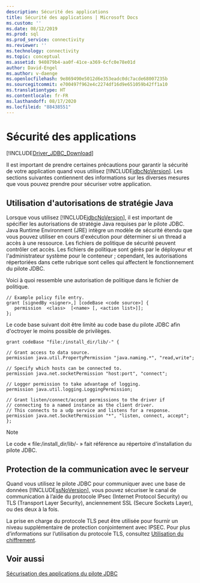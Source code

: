 ```yaml
---
description: Sécurité des applications
title: Sécurité des applications | Microsoft Docs
ms.custom: ''
ms.date: 08/12/2019
ms.prod: sql
ms.prod_service: connectivity
ms.reviewer: ''
ms.technology: connectivity
ms.topic: conceptual
ms.assetid: 940879b4-aa0f-41ce-a369-6cfc0e78e01d
author: David-Engel
ms.author: v-daenge
ms.openlocfilehash: 9e869490e5012d6e353eadc0dc7acde68007235b
ms.sourcegitcommit: e700497f962e4c2274df16d9e651059b42ff1a10
ms.translationtype: HT
ms.contentlocale: fr-FR
ms.lasthandoff: 08/17/2020
ms.locfileid: "88438551"
---
```

# <a name="application-security"></a>Sécurité des applications
[!INCLUDE[Driver_JDBC_Download](../../includes/driver_jdbc_download.md)]

  Il est important de prendre certaines précautions pour garantir la sécurité de votre application quand vous utilisez [!INCLUDE[jdbcNoVersion](../../includes/jdbcnoversion_md.md)]. Les sections suivantes contiennent des informations sur les diverses mesures que vous pouvez prendre pour sécuriser votre application.  
  
## <a name="using-java-policy-permissions"></a>Utilisation d'autorisations de stratégie Java  
 Lorsque vous utilisez [!INCLUDE[jdbcNoVersion](../../includes/jdbcnoversion_md.md)], il est important de spécifier les autorisations de stratégie Java requises par le pilote JDBC. Java Runtime Environment (JRE) intègre un modèle de sécurité étendu que vous pouvez utiliser en cours d'exécution pour déterminer si un thread a accès à une ressource. Les fichiers de politique de sécurité peuvent contrôler cet accès. Les fichiers de politique sont gérés par le déployeur et l'administrateur système pour le conteneur ; cependant, les autorisations répertoriées dans cette rubrique sont celles qui affectent le fonctionnement du pilote JDBC.  
  
 Voici à quoi ressemble une autorisation de politique dans le fichier de politique.  
  
```  
// Example policy file entry.  
grant [signedBy <signer>,] [codeBase <code source>] {  
   permission  <class>  [<name> [, <action list>]];  
};  
```  
  
 Le code base suivant doit être limité au code base du pilote JDBC afin d'octroyer le moins possible de privilèges.  
  
```  
grant codeBase "file:/install_dir/lib/-" {  
  
// Grant access to data source.  
permission java.util.PropertyPermission "java.naming.*", "read,write";  
  
// Specify which hosts can be connected to.  
permission java.net.socketPermission "host:port", "connect";  
  
// Logger permission to take advantage of logging.  
permission java.util.logging.LoggingPermission;  
  
// Grant listen/connect/accept permissions to the driver if   
// connecting to a named instance as the client driver.   
// This connects to a udp service and listens for a response.  
permission java.net.SocketPermission "*", "listen, connect, accept";   
};   
```  
  
> [!NOTE]  
>  Le code « file:/install_dir/lib/- » fait référence au répertoire d'installation du pilote JDBC.  
  
## <a name="protecting-server-communication"></a>Protection de la communication avec le serveur  
 Quand vous utilisez le pilote JDBC pour communiquer avec une base de données [!INCLUDE[ssNoVersion](../../includes/ssnoversion-md.md)], vous pouvez sécuriser le canal de communication à l’aide du protocole IPsec (Internet Protocol Security) ou TLS (Transport Layer Security), anciennement SSL (Secure Sockets Layer), ou des deux à la fois.  
  
 La prise en charge du protocole TLS peut être utilisée pour fournir un niveau supplémentaire de protection conjointement avec IPSEC. Pour plus d’informations sur l’utilisation du protocole TLS, consultez [Utilisation du chiffrement](../../connect/jdbc/using-ssl-encryption.md).  
  
## <a name="see-also"></a>Voir aussi  
 [Sécurisation des applications du pilote JDBC](../../connect/jdbc/securing-jdbc-driver-applications.md)  
  
  
